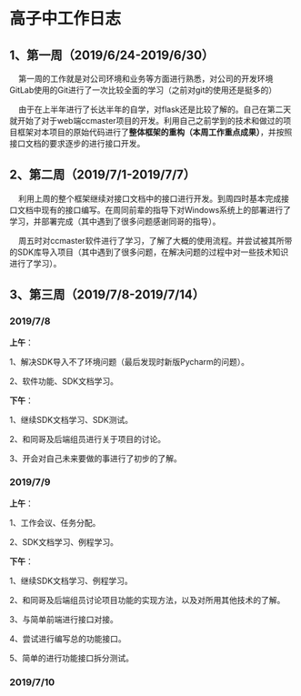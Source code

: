 # 高子中工作日志

## 1、第一周（2019/6/24-2019/6/30）

    第一周的工作就是对公司环境和业务等方面进行熟悉，对公司的开发环境GitLab使用的Git进行了一次比较全面的学习（之前对git的使用还是挺多的）

    由于在上半年进行了长达半年的自学，对flask还是比较了解的。自己在第二天就开始了对于web端ccmaster项目的开发。利用自己之前学到的技术和做过的项目框架对本项目的原始代码进行了**整体框架的重构（本周工作重点成果）**，并按照接口文档的要求逐步的进行接口开发。

## 2、第二周（2019/7/1-2019/7/7）

    利用上周的整个框架继续对接口文档中的接口进行开发。到周四时基本完成接口文档中现有的接口编写。在周同前辈的指导下对Windows系统上的部署进行了学习，并部署完成（其中遇到了很多问题感谢同哥的指导）。

    周五时对ccmaster软件进行了学习，了解了大概的使用流程。并尝试被其所带的SDK库导入项目（其中遇到了很多问题，在解决问题的过程中对一些技术知识进行了学习）。

## 3、第三周（2019/7/8-2019/7/14）

### 2019/7/8

**上午**：

1、解决SDK导入不了环境问题（最后发现时新版Pycharm的问题）。

2、软件功能、SDK文档学习。

**下午**：

1、继续SDK文档学习、SDK测试。

2、和同哥及后端组员进行关于项目的讨论。

3、开会对自己未来要做的事进行了初步的了解。

### 2019/7/9

**上午**：

1、工作会议、任务分配。 

2、SDK文档学习、例程学习。

**下午**：

1、继续SDK文档学习、例程学习。

2、和同哥及后端组员讨论项目功能的实现方法，以及对所用其他技术的了解。

3、与简单前端进行接口对接。

4、尝试进行编写总的功能接口。

5、简单的进行功能接口拆分测试。

### 2019/7/10
